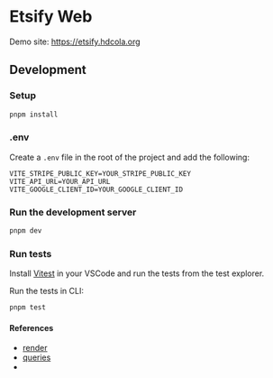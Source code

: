 # Etsify Web

Demo site: https://etsify.hdcola.org


## Development

### Setup

```bash
pnpm install
```

### .env

Create a `.env` file in the root of the project and add the following:

```env
VITE_STRIPE_PUBLIC_KEY=YOUR_STRIPE_PUBLIC_KEY
VITE_API_URL=YOUR_API_URL
VITE_GOOGLE_CLIENT_ID=YOUR_GOOGLE_CLIENT_ID
```

### Run the development server

```bash
pnpm dev
```

### Run tests

Install [Vitest](https://marketplace.visualstudio.com/items?itemName=vitest.explorer) in your VSCode and run the tests from the test explorer.

Run the tests in CLI:

```bash
pnpm test
```


#### References

- [render](https://testing-library.com/docs/react-testing-library/api#render)
- [queries](https://testing-library.com/docs/queries/about/)
- 



